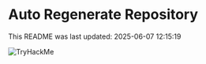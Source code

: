 # Auto Regenerate Repository

This README was last updated: 2025-06-07 12:15:19

 ![TryHackMe](https://tryhackme.com/badge/533634)